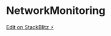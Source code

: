 # NetworkMonitoring

[Edit on StackBlitz ⚡️](https://stackblitz.com/edit/angular-master-details-crud-example-q5r2zg)